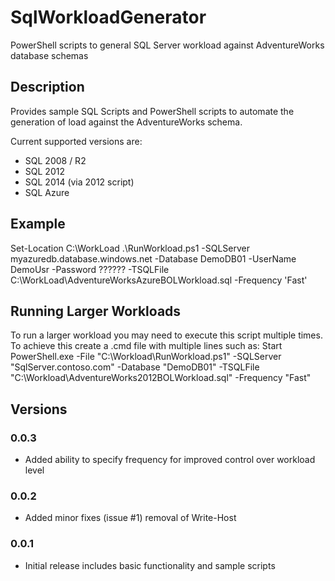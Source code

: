 # SqlWorkloadGenerator
PowerShell scripts to general SQL Server workload against AdventureWorks database schemas

## Description
Provides sample SQL Scripts and PowerShell scripts to automate the generation of load against the AdventureWorks schema.

Current supported versions are:
- SQL 2008 / R2
- SQL 2012
- SQL 2014 (via 2012 script)
- SQL Azure

## Example

Set-Location C:\WorkLoad 
.\RunWorkload.ps1 -SQLServer myazuredb.database.windows.net -Database DemoDB01 -UserName DemoUsr -Password ?????? -TSQLFile C:\WorkLoad\AdventureWorksAzureBOLWorkload.sql -Frequency 'Fast'

## Running Larger Workloads

To run a larger workload you may need to execute this script multiple times. To achieve this create a .cmd file with multiple lines such as:
Start PowerShell.exe -File "C:\Workload\RunWorkload.ps1" -SQLServer "SqlServer.contoso.com" -Database "DemoDB01" -TSQLFile "C:\Workload\AdventureWorks2012BOLWorkload.sql" -Frequency "Fast"

## Versions

### 0.0.3

* Added ability to specify frequency for improved control over workload level

### 0.0.2

* Added minor fixes (issue #1) removal of Write-Host


### 0.0.1

* Initial release includes basic functionality and sample scripts

    